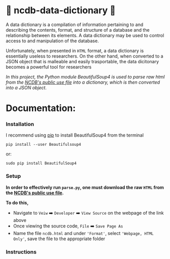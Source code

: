 # :book: ncdb-data-dictionary :book:
A data dictionary is a compilation of information pertaining to and describing the contents, format, and structure of a database and the relationship between its elements. A data dictionary may be used to control access to and manipulation of the database.

Unfortunately, when presented in `HTML` format, a data dictionary is essentially useless to researchers. On the other hand, when converted to a JSON object that is malleable and easily trasportable, the data dicitonary becomes a powerful tool for researchers 

*In this project, the Python module BeautifulSoup4 is used to parse raw html from the [NCDB's public use file](http://ncdbpuf.facs.org/node/259?q=print-pdf-all) into a dictionary, which is then converted into a JSON object.* 

# Documentation:

### Installation
I recommend using [pip](https://pip.pypa.io/en/stable/installing/) to install BeautifulSoup4 from the terminal

`pip install --user Beautifulsoup4`

or:

`sudo pip install BeautifulSoup4`

### Setup

**In order to effectively run `parse.py`, one must download the raw `HTML` from the [NCDB's public use file](http://ncdbpuf.facs.org/node/259?q=print-pdf-all).**

**To do this,**
* Navigate to `Veiw` :arrow_right: `Developer` :arrow_right: `View Source` on the webpage of the link above
* Once viewing the source code, `File` :arrow_right: `Save Page As`
* Name the file `ncdb.html` and under `'Format'`, select `'Webpage, HTML Only'`, save the file to the appropriate folder

### Instructions

